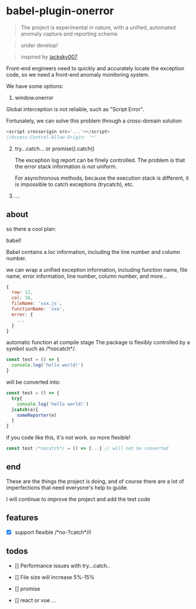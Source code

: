 # babel-plugin-onerror

> The project is experimental in nature, with a unified, automated anomaly capture and reporting scheme

> under develop!

> inspired by [jacksky007](https://myslide.cn/slides/1031)


Front-end engineers need to quickly and accurately locate the exception code, so we need a front-end anomaly monitoring system.

We have some options:

1. window.onerror

  Global interception is not reliable, such as "Script Error".
  
  Fortunately, we can solve this problem through a cross-domain solution

  ```js
  <script crossorigin src='...'></script>
  //Access-Control-Allow-Origin: '*'
  ```

2. try...catch...  or promise().catch()

   The exception log report can be finely controlled. The problem is that the error stack information is not uniform. 
   
   For asynchronous methods, because the execution stack is different, it is impossible to catch exceptions (trycatch), etc.
  
3. ...

## about

so there a cool plan:

babel!

Babel contains a loc information, including the line number and column number.

we can wrap a unified exception information, including function name, file name, error information, line number, column number, and more... 

```js
{
  row: 12,
  col: 34,
  fileName: 'xxx.js',
  functionName: 'xxx',
  error: {
    ...
  }
}
```

automatic function at compile stage The package is flexibly controlled by a symbol such as /\*nocatch\*/.

```js
const test = () => {
  console.log('hello world!')
}
```

will be converted into:

```js
const test = () => {
  try{
    console.log('hello world!')
  }catch(e){
    someReporter(e)
  }
}
```

if you code like this, it's not work. so more flexible!

```js
const test /*nocatch*/ = () => {...} // will not be converted
```

## end

These are the things the project is doing, and of course there are a lot of imperfections that need everyone's help to guide.

I will continue to improve the project and add the test code

## features

- [x] support flexible /\*no-?catch\*/i! 

## todos

- [] Performance issues with try...catch..

- [] File size will increase 5%-15%

- [] promise

- [] react or vue ...
